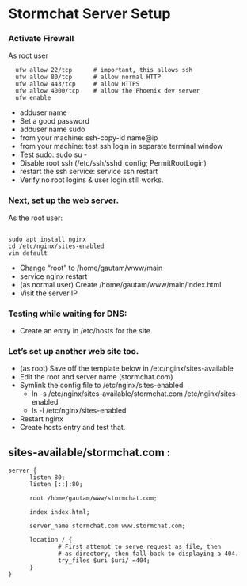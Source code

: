 # Stormchat Server Setup

### Activate Firewall

As root user

```
  ufw allow 22/tcp      # important, this allows ssh
  ufw allow 80/tcp      # allow normal HTTP
  ufw allow 443/tcp     # allow HTTPS
  ufw allow 4000/tcp    # allow the Phoenix dev server
  ufw enable

```


* adduser name
* Set a good password
* adduser name sudo
* from your machine: ssh-copy-id name@ip
* from your machine: test ssh login in separate terminal window
* Test sudo: sudo su -
* Disable root ssh (/etc/ssh/sshd_config; PermitRootLogin)
* restart the ssh service: service ssh restart
* Verify no root logins & user login still works.


### Next, set up the web server.

As the root user:

```

sudo apt install nginx
cd /etc/nginx/sites-enabled
vim default

```

  * Change “root” to /home/gautam/www/main
  * service nginx restart
  * (as normal user) Create /home/gautam/www/main/index.html
  * Visit the server IP

### Testing while waiting for DNS:

  *  Create an entry in /etc/hosts for the site.

### Let’s set up another web site too.


  * (as root) Save off the template below in /etc/nginx/sites-available
  * Edit the root and server name (stormchat.com)
  * Symlink the config file to /etc/nginx/sites-enabled
    -  ln -s /etc/nginx/sites-available/stormchat.com /etc/nginx/sites-enabled
    -  ls -l /etc/nginx/sites-enabled
  * Restart nginx
  * Create hosts entry and test that.

## sites-available/stormchat.com :

  ```
  server {
        listen 80;
        listen [::]:80;

        root /home/gautam/www/stormchat.com;

        index index.html;

        server_name stormchat.com www.stormchat.com;

        location / {
                # First attempt to serve request as file, then
                # as directory, then fall back to displaying a 404.
                try_files $uri $uri/ =404;
        }
}
  ```
